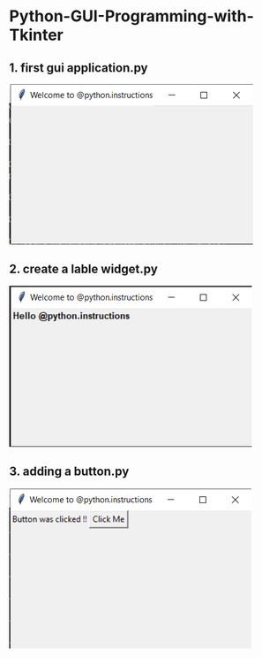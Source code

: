 # Python-GUI-Programming-with-Tkinter

## 1. first gui application.py
![](image/Screenshot%20(668).png)

## 2. create a lable widget.py
![](image/Screenshot%20(674).png)

## 3. adding a button.py
![](image/Screenshot%20(686).png)
